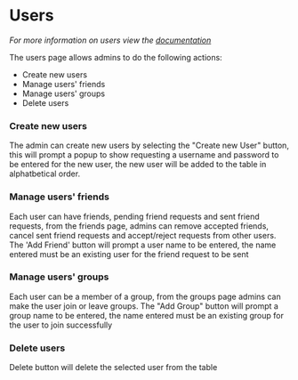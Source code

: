 # Users
*For more information on users view the <a href="../user.md">documentation</a>*

The users page allows admins to do the following actions:
* Create new users
* Manage users' friends
* Manage users' groups
* Delete users

### Create new users
The admin can create new users by selecting the "Create new User" button, this will prompt a popup to show requesting a username and password to be entered for the new user, the new user will be added to the table in alphatbetical order.

### Manage users' friends
Each user can have friends, pending friend requests and sent friend requests, from the friends page, admins can remove accepted friends, cancel sent friend requests and accept/reject requests from other users.
The 'Add Friend' button will prompt a user name to be entered, the name entered must be an existing user for the friend request to be sent

### Manage users' groups
Each user can be a member of a group, from the groups page admins can make the user join or leave groups.
The "Add Group" button will prompt a group name to be entered, the name entered must be an existing group for the user to join successfully

### Delete users
Delete button will delete the selected user from the table